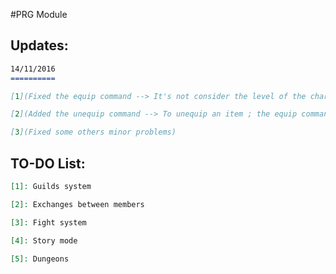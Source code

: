 #PRG Module

## Updates:

```Markdown
14/11/2016
==========

[1](Fixed the equip command --> It's not consider the level of the character and the item level you want to equip)

[2](Added the unequip command --> To unequip an item ; the equip command was only allowing you to replace an item by another one)

[3](Fixed some others minor problems)
```

## TO-DO List:

```Markdown
[1]: Guilds system

[2]: Exchanges between members

[3]: Fight system

[4]: Story mode

[5]: Dungeons
```